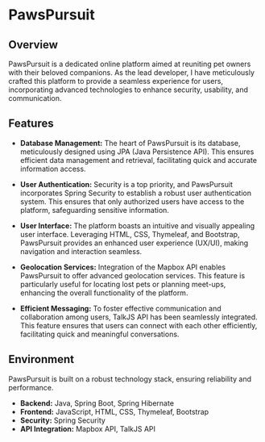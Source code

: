 # PawsPursuit

## Overview

PawsPursuit is a dedicated online platform aimed at reuniting pet owners with their beloved companions. As the lead developer, I have meticulously crafted this platform to provide a seamless experience for users, incorporating advanced technologies to enhance security, usability, and communication.

## Features

- **Database Management:** The heart of PawsPursuit is its database, meticulously designed using JPA (Java Persistence API). This ensures efficient data management and retrieval, facilitating quick and accurate information access.

- **User Authentication:** Security is a top priority, and PawsPursuit incorporates Spring Security to establish a robust user authentication system. This ensures that only authorized users have access to the platform, safeguarding sensitive information.

- **User Interface:** The platform boasts an intuitive and visually appealing user interface. Leveraging HTML, CSS, Thymeleaf, and Bootstrap, PawsPursuit provides an enhanced user experience (UX/UI), making navigation and interaction seamless.

- **Geolocation Services:** Integration of the Mapbox API enables PawsPursuit to offer advanced geolocation services. This feature is particularly useful for locating lost pets or planning meet-ups, enhancing the overall functionality of the platform.

- **Efficient Messaging:** To foster effective communication and collaboration among users, TalkJS API has been seamlessly integrated. This feature ensures that users can connect with each other efficiently, facilitating quick and meaningful conversations.

## Environment

PawsPursuit is built on a robust technology stack, ensuring reliability and performance.

- **Backend:** Java, Spring Boot, Spring Hibernate
- **Frontend:** JavaScript, HTML, CSS, Thymeleaf, Bootstrap
- **Security:** Spring Security
- **API Integration:** Mapbox API, TalkJS API
